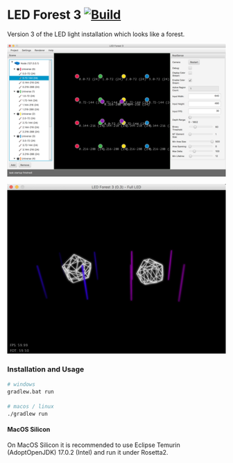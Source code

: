 # LED Forest 3 [![Build](https://github.com/bildspur/led-forest3/actions/workflows/gradle.yml/badge.svg)](https://github.com/bildspur/led-forest3/actions/workflows/gradle.yml)
Version 3 of the LED light installation which looks like a forest.

![Editor](readme/editor.png)

![Preview](readme/preview.png)

### Installation and Usage

```bash
# windows
gradlew.bat run

# macos / linux
./gradlew run
```

#### MacOS Silicon
On MacOS Silicon it is recommended to use Eclipse Temurin (AdoptOpenJDK) 17.0.2 (Intel) and run it under Rosetta2.
